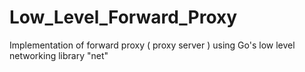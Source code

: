 # Low_Level_Forward_Proxy
Implementation of forward proxy ( proxy server ) using Go's low level networking library "net" 
